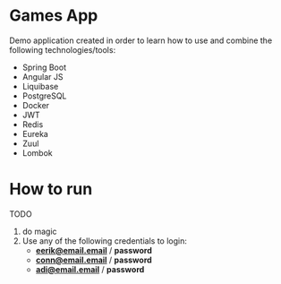 # Games App

Demo application created in order to learn how to use and combine the following technologies/tools:
* Spring Boot
* Angular JS
* Liquibase
* PostgreSQL
* Docker
* JWT
* Redis
* Eureka
* Zuul
* Lombok

# How to run
TODO
1) do magic
2) Use any of the following credentials to login:
    * **eerik@email.email** / **password**
    * **conn@email.email** / **password**
    * **adi@email.email** / **password**

